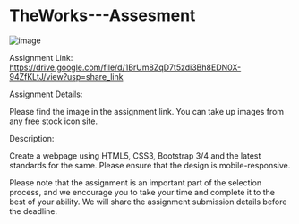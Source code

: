 # TheWorks---Assesment

![image](https://user-images.githubusercontent.com/121430430/233606290-51a49ad2-20f1-4301-9983-f67034360513.png)

Assignment Link:  https://drive.google.com/file/d/1BrUm8ZqD7t5zdi3Bh8EDN0X-94ZfKLtJ/view?usp=share_link

Assignment Details: 

Please find the image in the assignment link. You can take up images from any free stock icon site.

Description:

Create a webpage using HTML5, CSS3, Bootstrap 3/4 and the latest standards for the same. Please ensure that the design is mobile-responsive.

Please note that the assignment is an important part of the selection process, and we encourage you to take your time and complete it to the best of your ability.
We will share the assignment submission details before the deadline.
